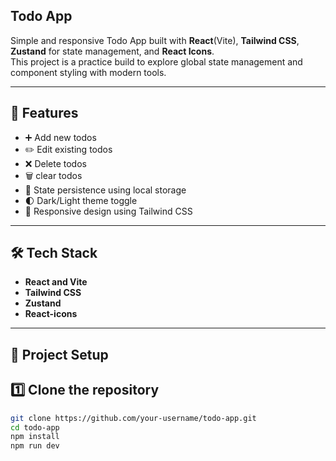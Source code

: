 ## Todo App

Simple and responsive Todo App built with **React**(Vite), **Tailwind CSS**, **Zustand** for state management, and **React Icons**.  
This project is a practice build to explore global state management and component styling with modern tools.

---
## 🚀 Features
- ➕ Add new todos  
- ✏️ Edit existing todos  
- ❌ Delete todos
- 🗑️ clear todos
- 💾 State persistence using local storage
- 🌓 Dark/Light theme toggle  
- 📱 Responsive design using Tailwind CSS  

---
## 🛠️ Tech Stack
- **React and Vite**  
- **Tailwind CSS**
- **Zustand**
- **React-icons**

---
## 📂 Project Setup

## 1️⃣ Clone the repository
```bash
git clone https://github.com/your-username/todo-app.git
cd todo-app
npm install
npm run dev
